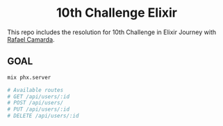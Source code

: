 <h1 align='center'>
10th Challenge Elixir
</h1>

This repo includes the resolution for 10th Challenge in Elixir Journey with [Rafael Camarda][btn-tutor].

## GOAL

```bash
mix phx.server

# Available routes
# GET /api/users/:id
# POST /api/users/
# PUT /api/users/:id
# DELETE /api/users/:id
```

<!-- VARIABLES -->

[btn-tutor]: https://github.com/rafaelcamarda
